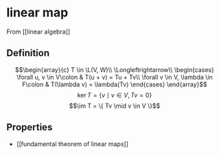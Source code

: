 # linear map
From [[linear algebra]]

## Definition
$$\begin{array}{c}
T \in \L(V, W)\\
\Longleftrightarrow\\
\begin{cases}
\forall u, v \in V\colon & T(u + v) = Tu + Tv\\
\forall v \in V, \lambda \in F\colon & T(\lambda v) = \lambda(Tv)
\end{cases}
\end{array}$$
$$\ker T = \{ v \mid v \in V, Tv = 0 \}$$
$$\im T = \{ Tv \mid v \in V \}$$
## Properties
- [[fundamental theorem of linear maps]]